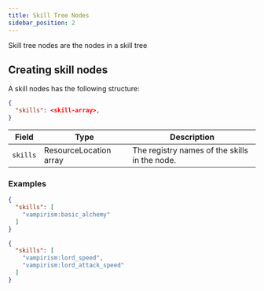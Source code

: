 ```yaml
---
title: Skill Tree Nodes
sidebar_position: 2
---
```


Skill tree nodes are the nodes in a skill tree


## Creating skill nodes

A skill nodes has the following structure:

```json title="data/<modid>/vampirism/skill_nodes/<skill-node-path>.json"
{
  "skills": <skill-array>,
}
```

| Field    | Type                   | Description                                   |
|----------|------------------------|-----------------------------------------------|
| `skills` | ResourceLocation array | The registry names of the skills in the node. |


### Examples
```json title="data/vampirism/vampirism/skill_nodes/hunter/alchemy1.json"
{
  "skills": [
    "vampirism:basic_alchemy"
  ]
}
```

```json title="data/vampirism/vampirism/skill_nodes/hunter/lord_3.json"
{
  "skills": [
    "vampirism:lord_speed",
    "vampirism:lord_attack_speed"
  ]
}
```